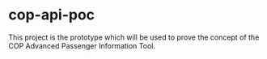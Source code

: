 # cop-api-poc
This project is the prototype which will be used to prove the concept of the COP Advanced Passenger Information Tool. 
